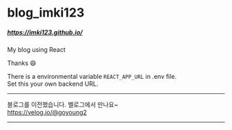 # blog_imki123  
##### https://imki123.github.io/
My blog using React  

Thanks 😄

There is a environmental variable ```REACT_APP_URL``` in .env file.  
Set this your own backend URL.

---

블로그를 이전했습니다. 벨로그에서 만나요~  
https://velog.io/@goyoung2

---
